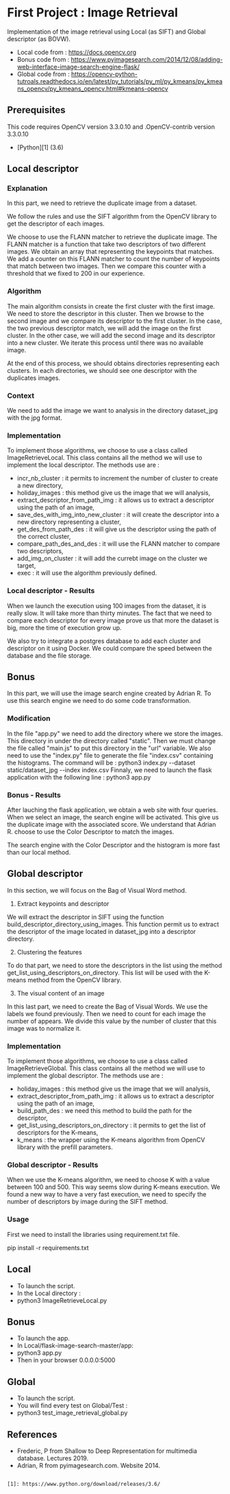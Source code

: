 # First Project : Image Retrieval 

Implementation of the image retrieval using Local (as SIFT) and Global descriptor (as BOVW).

* Local code from :  https://docs.opencv.org
* Bonus code from : https://www.pyimagesearch.com/2014/12/08/adding-web-interface-image-search-engine-flask/
* Global code from : https://opencv-python-tutroals.readthedocs.io/en/latest/py_tutorials/py_ml/py_kmeans/py_kmeans_opencv/py_kmeans_opencv.html#kmeans-opencv 

## Prerequisites 
This code requires OpenCV version 3.3.0.10 and .OpenCV-contrib version 3.3.0.10
- [Python][1] (3.6)

## Local descriptor

### Explanation
In this part, we need to retrieve the duplicate image from a dataset.

We follow the rules and use the SIFT algorithm from the OpenCV library to get the descriptor of each images.

We choose to use the FLANN matcher to retrieve the duplicate image.
The FLANN matcher is a function that take two descriptors of two different images.
We obtain an array that representing the keypoints that matches.
We add a counter on this FLANN matcher to count the number of keypoints that match between two images. Then we compare this counter with a threshold that we fixed to 200 in our experience.

### Algorithm
The main algorithm consists in create the first cluster with the first image.
We need to store the descriptor in this cluster.
Then we browse to the second image and we compare its descriptor to the first cluster.
In the case, the two previous descriptor match, we will add the image on the first cluster.
In the other case, we will add the second image and its descriptor into a new cluster.
We iterate this process until there was no available image.

At the end of this process, we should obtains directories representing each clusters.
In each directories, we should see one descriptor with the duplicates images.

### Context
We need to add the image we want to analysis in the directory dataset_jpg with the jpg format.

### Implementation
To implement those algorithms, we choose to use a class called ImageRetrieveLocal.
This class contains all the method we will use to implement the local descriptor.
The methods use are :
- incr_nb_cluster : it permits to increment the number of cluster to create a new directory,
- holiday_images : this method give us the image that we will analysis,
- extract_descriptor_from_path_img : it allows us to extract a descriptor using the path of an image,
- save_des_with_img_into_new_cluster : it will create the descriptor into a new directory representing a cluster,
- get_des_from_path_des : it will give us the descriptor using the path of the correct cluster,
- compare_path_des_and_des : it will use the FLANN matcher to compare two descriptors,
- add_img_on_cluster : it will add the currebt image on the cluster we target,
- exec : it will use the algorithm previously defined.

### Local descriptor - Results
When we launch the execution using 100 images from the dataset, it is really slow.
It will take more than thirty minutes.
The fact that we need to compare each descriptor for every image prove us that more the dataset is big,
more the time of execution grow up.

We also try to integrate a postgres database to add each cluster and descriptor on it using Docker.
We could compare the speed between the database and the file storage.


## Bonus
In this part, we will use the image search engine created by Adrian R.
To use this search engine we need to do some code transformation.

### Modification
In the file "app.py" we need to add the directory where we store the images.
This directory in under the directory called "static".
Then we must change the file called "main.js" to put this directory in the "url" variable.
We also need to use the "index.py" file to generate the file "index.csv" containing the histograms.
The command will be :
python3 index.py --dataset static/dataset_jpg --index index.csv
Finnaly, we need to launch the flask application with the following line :
python3 app.py

### Bonus - Results
After lauching the flask application, we obtain a web site with four queries.
When we select an image, the search engine will be activated.
This give us the duplicate image with the associated score.
We understand that Adrian R. choose to use the Color Descriptor to match the images.

The search engine with the Color Descriptor and the histogram is more fast than our local method.


## Global descriptor

In this section, we will focus on the Bag of Visual Word method.

1) Extract keypoints and descriptor

We will extract the descriptor in SIFT using the function build_descriptor_directory_using_images.
This function permit us to extract the descriptor of the image located in dataset_jpg into a descriptor directory.

2) Clustering the features

To do that part, we need to store the descriptors in the list using the method get_list_using_descriptors_on_directory.
This list will be used with the K-means method from the OpenCV library.

3) The visual content of an image

In this last part, we need to create the Bag of Visual Words. We use the labels we found previously.
Then we need to count for each image the number of appears.
We divide this value by the number of cluster that this image was to normalize it.

### Implementation
To implement those algorithms, we choose to use a class called ImageRetrieveGlobal.
This class contains all the method we will use to implement the global descriptor.
The methods use are :
- holiday_images : this method give us the image that we will analysis,
- extract_descriptor_from_path_img : it allows us to extract a descriptor using the path of an image,
- build_path_des : we need this method to build the path for the descriptor,
- get_list_using_descriptors_on_directory : it permits to get the list of descriptors for the K-means,
- k_means : the wrapper using the K-means algorithm from OpenCV library with the prefill parameters.


### Global descriptor - Results

When we use the K-means algorithm, we need to choose K with a value between 100 and 500.
This way seems slow during K-means execution.
We found a new way to have a very fast execution, we need to specify the number of descriptors by image during the SIFT method.


### Usage

First we need to install the libraries using requirement.txt file.

pip install -r requirements.txt

## Local
* To launch the script.
* In the Local directory :
* python3 ImageRetrieveLocal.py

## Bonus
* To launch the app.
* In Local/flask-image-search-master/app:
* python3 app.py
* Then in your browser 0.0.0.0:5000

## Global

* To launch the script.
* You will find every test on Global/Test :
* python3 test_image_retrieval_global.py

## References
- Frederic, P from Shallow to Deep Representation for multimedia database. Lectures 2019.
- Adrian, R from pyimagesearch.com. Website 2014.

``` 

[1]: https://www.python.org/download/releases/3.6/
